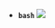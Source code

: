 - **`bash`** [![](https://img.shields.io/static/v1?label=official-site&message=@)](https://www.gnu.org/software/bash/manual/bash.html)